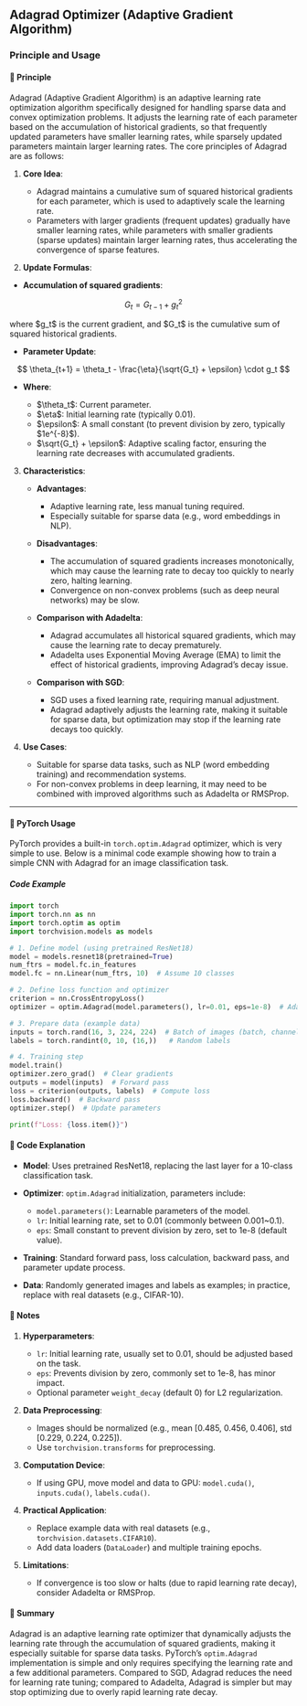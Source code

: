 
## Adagrad Optimizer (Adaptive Gradient Algorithm)

### Principle and Usage

#### 📖 **Principle**

Adagrad (Adaptive Gradient Algorithm) is an adaptive learning rate optimization algorithm specifically designed for handling sparse data and convex optimization problems. It adjusts the learning rate of each parameter based on the accumulation of historical gradients, so that frequently updated parameters have smaller learning rates, while sparsely updated parameters maintain larger learning rates. The core principles of Adagrad are as follows:

1. **Core Idea**:

   * Adagrad maintains a cumulative sum of squared historical gradients for each parameter, which is used to adaptively scale the learning rate.
   * Parameters with larger gradients (frequent updates) gradually have smaller learning rates, while parameters with smaller gradients (sparse updates) maintain larger learning rates, thus accelerating the convergence of sparse features.

2. **Update Formulas**:

* **Accumulation of squared gradients**:

$$
G_t = G_{t-1} + g_t^2
$$

where \$g\_t\$ is the current gradient, and \$G\_t\$ is the cumulative sum of squared historical gradients.

* **Parameter Update**:

$$
\theta_{t+1} = \theta_t - \frac{\eta}{\sqrt{G_t} + \epsilon} \cdot g_t
$$

* **Where**:

  * \$\theta\_t\$: Current parameter.
  * \$\eta\$: Initial learning rate (typically 0.01).
  * \$\epsilon\$: A small constant (to prevent division by zero, typically \$1e^{-8}\$).
  * \$\sqrt{G\_t} + \epsilon\$: Adaptive scaling factor, ensuring the learning rate decreases with accumulated gradients.

3. **Characteristics**:

   * **Advantages**:

     * Adaptive learning rate, less manual tuning required.
     * Especially suitable for sparse data (e.g., word embeddings in NLP).
   * **Disadvantages**:

     * The accumulation of squared gradients increases monotonically, which may cause the learning rate to decay too quickly to nearly zero, halting learning.
     * Convergence on non-convex problems (such as deep neural networks) may be slow.
   * **Comparison with Adadelta**:

     * Adagrad accumulates all historical squared gradients, which may cause the learning rate to decay prematurely.
     * Adadelta uses Exponential Moving Average (EMA) to limit the effect of historical gradients, improving Adagrad’s decay issue.
   * **Comparison with SGD**:

     * SGD uses a fixed learning rate, requiring manual adjustment.
     * Adagrad adaptively adjusts the learning rate, making it suitable for sparse data, but optimization may stop if the learning rate decays too quickly.

4. **Use Cases**:

   * Suitable for sparse data tasks, such as NLP (word embedding training) and recommendation systems.
   * For non-convex problems in deep learning, it may need to be combined with improved algorithms such as Adadelta or RMSProp.

---

#### 📖 **PyTorch Usage**

PyTorch provides a built-in `torch.optim.Adagrad` optimizer, which is very simple to use. Below is a minimal code example showing how to train a simple CNN with Adagrad for an image classification task.

##### **Code Example**

```python
import torch
import torch.nn as nn
import torch.optim as optim
import torchvision.models as models

# 1. Define model (using pretrained ResNet18)
model = models.resnet18(pretrained=True)
num_ftrs = model.fc.in_features
model.fc = nn.Linear(num_ftrs, 10)  # Assume 10 classes

# 2. Define loss function and optimizer
criterion = nn.CrossEntropyLoss()
optimizer = optim.Adagrad(model.parameters(), lr=0.01, eps=1e-8)  # Adagrad optimizer

# 3. Prepare data (example data)
inputs = torch.rand(16, 3, 224, 224)  # Batch of images (batch, channels, height, width)
labels = torch.randint(0, 10, (16,))   # Random labels

# 4. Training step
model.train()
optimizer.zero_grad()  # Clear gradients
outputs = model(inputs)  # Forward pass
loss = criterion(outputs, labels)  # Compute loss
loss.backward()  # Backward pass
optimizer.step()  # Update parameters

print(f"Loss: {loss.item()}")
```

#### 📖 **Code Explanation**

* **Model**: Uses pretrained ResNet18, replacing the last layer for a 10-class classification task.
* **Optimizer**: `optim.Adagrad` initialization, parameters include:

  * `model.parameters()`: Learnable parameters of the model.
  * `lr`: Initial learning rate, set to 0.01 (commonly between 0.001\~0.1).
  * `eps`: Small constant to prevent division by zero, set to 1e-8 (default value).
* **Training**: Standard forward pass, loss calculation, backward pass, and parameter update process.
* **Data**: Randomly generated images and labels as examples; in practice, replace with real datasets (e.g., CIFAR-10).



#### 📖 **Notes**

1. **Hyperparameters**:

   * `lr`: Initial learning rate, usually set to 0.01, should be adjusted based on the task.
   * `eps`: Prevents division by zero, commonly set to 1e-8, has minor impact.
   * Optional parameter `weight_decay` (default 0) for L2 regularization.
2. **Data Preprocessing**:

   * Images should be normalized (e.g., mean \[0.485, 0.456, 0.406], std \[0.229, 0.224, 0.225]).
   * Use `torchvision.transforms` for preprocessing.
3. **Computation Device**:

   * If using GPU, move model and data to GPU: `model.cuda()`, `inputs.cuda()`, `labels.cuda()`.
4. **Practical Application**:

   * Replace example data with real datasets (e.g., `torchvision.datasets.CIFAR10`).
   * Add data loaders (`DataLoader`) and multiple training epochs.
5. **Limitations**:

   * If convergence is too slow or halts (due to rapid learning rate decay), consider Adadelta or RMSProp.



#### 📖 **Summary**

Adagrad is an adaptive learning rate optimizer that dynamically adjusts the learning rate through the accumulation of squared gradients, making it especially suitable for sparse data tasks. PyTorch’s `optim.Adagrad` implementation is simple and only requires specifying the learning rate and a few additional parameters. Compared to SGD, Adagrad reduces the need for learning rate tuning; compared to Adadelta, Adagrad is simpler but may stop optimizing due to overly rapid learning rate decay.

